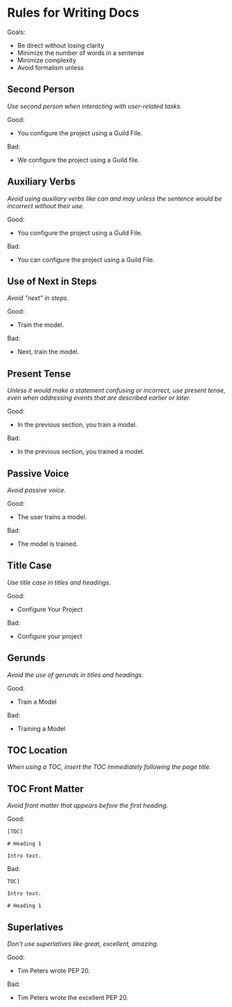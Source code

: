 # Rules for Writing Docs

Goals:

- Be direct without losing clarity
- Minimize the number of words in a sentense
- Minimize complexity
- Avoid formalism unless

## Second Person

*Use second person when interacting with user-related tasks.*

Good:

- You configure the project using a Guild File.

Bad:

- We configure the project using a Guild file.

## Auxiliary Verbs

*Avoid using auxiliary verbs like can and may unless the sentence
would be incorrect without their use.*

Good:

- You configure the project using a Guild File.

Bad:

- You can configure the project using a Guild File.

## Use of Next in Steps

*Avoid "next" in steps.*

Good:

- Train the model.

Bad:

- Next, train the model.

## Present Tense

*Unless it would make a statement confusing or incorrect, use present
tense, even when addressing events that are described earlier or
later.*

Good:

- In the previous section, you train a model.

Bad:

- In the previous section, you trained a model.

## Passive Voice

*Avoid passive voice.*

Good:

- The user trains a model.

Bad:

- The model is trained.

## Title Case

*Use title case in titles and headings.*

Good:

- Configure Your Project

Bad:

- Configure your project

## Gerunds

*Avoid the use of gerunds in titles and headings.*

Good:

- Train a Model

Bad:

- Training a Model

## TOC Location

*When using a TOC, insert the TOC immediately following the page
title.*

## TOC Front Matter

*Avoid front matter that appears before the first heading.*

Good:

```
[TOC]

# Heading 1

Intro text.
```

Bad:

```
TOC]

Intro text.

# Heading 1
```

## Superlatives

*Don't use superlatives like great, excellent, amazing.*

Good:

- Tim Peters wrote PEP 20.

Bad:

- Tim Peters wrote the excellent PEP 20.
